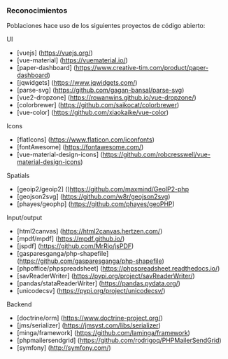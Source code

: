 ### Reconocimientos
Poblaciones hace uso de los siguientes proyectos de código abierto: 

UI
- [vuejs] (https://vuejs.org/)
- [vue-material] (https://vuematerial.io/)
- [paper-dashboard] (https://www.creative-tim.com/product/paper-dashboard)
- [jqwidgets] (https://www.jqwidgets.com/)
- [parse-svg] (https://github.com/gagan-bansal/parse-svg)
- [vue2-dropzone] (https://rowanwins.github.io/vue-dropzone/)
- [colorbrewer] (https://github.com/saikocat/colorbrewer)
- [vue-color] (https://github.com/xiaokaike/vue-color)

Icons
- [flatIcons] (https://www.flaticon.com/iconfonts)
- [fontAwesome] (https://fontawesome.com/)
- [vue-material-design-icons] (https://github.com/robcresswell/vue-material-design-icons)

Spatials
- [geoip2/geoip2] ()https://github.com/maxmind/GeoIP2-php
- [geojson2svg] (https://github.com/w8r/geojson2svg)
- [phayes/geophp] (https://github.com/phayes/geoPHP)

Input/output
- [html2canvas] (https://html2canvas.hertzen.com/)
- [mpdf/mpdf] (https://mpdf.github.io/)
- [jspdf] (https://github.com/MrRio/jsPDF)
- [gasparesganga/php-shapefile] (https://github.com/gasparesganga/php-shapefile)
- [phpoffice/phpspreadsheet] (https://phpspreadsheet.readthedocs.io/)
- [savReaderWriter] (https://pypi.org/project/savReaderWriter/)
- [pandas/stataReaderWriter] (https://pandas.pydata.org/)
- [unicodecsv] (https://pypi.org/project/unicodecsv/)

Backend
- [doctrine/orm] (https://www.doctrine-project.org/)
- [jms/serializer] (https://jmsyst.com/libs/serializer)
- [minga/framework] (https://github.com/laminga/framework)
- [phpmailersendgrid] (https://github.com/rodrigoq/PHPMailerSendGrid)
- [symfony] (http://symfony.com/)
